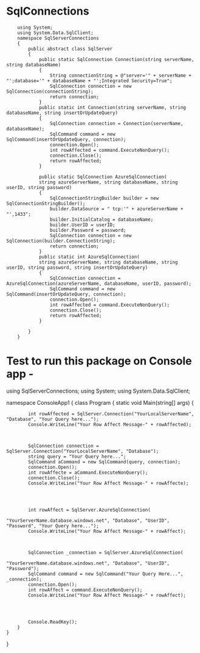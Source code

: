 # SqlConnections


        using System;
        using System.Data.SqlClient;
        namespace SqlServerConnections
        {
            public abstract class SqlServer
            {
                public static SqlConnection Connection(string serverName, string databaseName)
                {
                    String connectionString = @"server='" + serverName + "';database='" + databaseName + "';Integrated Security=True";
                    SqlConnection connection = new SqlConnection(connectionString);
                    return connection;
                }
                public static int Connection(string serverName, string databaseName, string insertOrUpdateQuery)
                {
                    SqlConnection connection = Connection(serverName, databaseName);
                    SqlCommand command = new SqlCommand(insertOrUpdateQuery, connection);
                    connection.Open();
                    int rowAffected = command.ExecuteNonQuery();
                    connection.Close();
                    return rowAffected;
                }
                
                public static SqlConnection AzureSqlConnection(
                string azureServerName, string databaseName, string userID, string password)
                {
                    SqlConnectionStringBuilder builder = new SqlConnectionStringBuilder();
                    builder.DataSource = " tcp:'" + azureServerName + "',1433";
                    builder.InitialCatalog = databaseName;
                    builder.UserID = userID;
                    builder.Password = password;
                    SqlConnection connection = new SqlConnection(builder.ConnectionString);
                    return connection;
                }
                public static int AzureSqlConnection(
                string azureServerName, string databaseName, string userID, string password, string insertOrUpdateQuery)
                {
                    SqlConnection connection = AzureSqlConnection(azureServerName, databaseName, userID, password);
                    SqlCommand command = new SqlCommand(insertOrUpdateQuery, connection);
                    connection.Open();
                    int rowAffected = command.ExecuteNonQuery();
                    connection.Close();
                    return rowAffected;
                }
                
            }
        }



      
# Test to run this package on Console app -

using SqlServerConnections;
using System;
using System.Data.SqlClient;

namespace ConsoleApp1
{
    class Program
    {
        static void Main(string[] args)
        {

            int rowAffected = SqlServer.Connection("YourLocalServerName", "Database", "Your Query here...");
            Console.WriteLine("Your Row Affect Message-" + rowAffected);



            SqlConnection connection = SqlServer.Connection("YourLocalServerName", "Database");
            string query = "Your Query here...";
            SqlCommand aCommand = new SqlCommand(query, connection);
            connection.Open();
            int rowAffecte = aCommand.ExecuteNonQuery();
            connection.Close();
            Console.WriteLine("Your Row Affect Message-" + rowAffecte);




            int rowAffect = SqlServer.AzureSqlConnection(
                                        "YourServerName.database.windows.net", "Database", "UserID", "Password", "Your Query here...");
            Console.WriteLine("Your Row Affect Message-" + rowAffect);



            SqlConnection _connection = SqlServer.AzureSqlConnection(
                                         "YourServerName.database.windows.net", "Database", "UserID", "Password");
            SqlCommand command = new SqlCommand("Your Query Here...", _connection);
            connection.Open();
            int rowAffect = command.ExecuteNonQuery();
            Console.WriteLine("Your Row Affect Message-" + rowAffect);




            Console.ReadKey();
        }
    }
}
